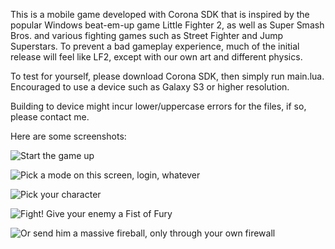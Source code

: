 This is a mobile game developed with Corona SDK that is inspired by the popular Windows beat-em-up game Little Fighter 2, as well as Super Smash Bros. and various fighting games such as Street Fighter and Jump Superstars. To prevent a bad gameplay experience, much of the initial release will feel like LF2, except with our own art and different physics.

To test for yourself, please download Corona SDK, then simply run main.lua. Encouraged to use a device such as Galaxy S3 or higher resolution.

Building to device might incur lower/uppercase errors for the files, if so, please contact me.

Here are some screenshots:

![Start the game up](http://allingames.ca/assets/Screenshot-2014-02-04-16.06.13-300x159.png)

![Pick a mode on this screen, login, whatever](http://allingames.ca/assets/Screenshot-2014-02-04-16.06.16-300x159.png)

![Pick your character](http://allingames.ca/assets/Screenshot-2014-02-04-16.06.23-300x159.png)

![Fight! Give your enemy a Fist of Fury](http://allingames.ca/assets/Screen-Shot-2013-10-28-at-11.09.07-PM-300x159.png)

![Or send him a massive fireball, only through your own firewall](http://allingames.ca/assets/Screenshot-2014-02-04-16.07.35-300x159.png)